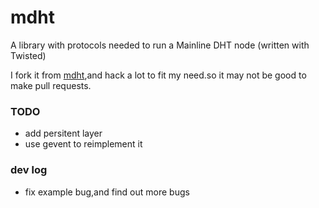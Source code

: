 mdht
====

A library with protocols needed to run a Mainline DHT node (written with Twisted)

I fork it from [mdht][1],and hack a lot to fit my need.so it may not be good to make pull requests.

### TODO
* add  persitent layer
* use gevent to reimplement it

### dev log
* fix example bug,and find out more bugs

[1]: https://github.com/gsko/mdht

